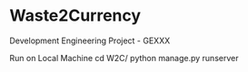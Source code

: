 # Waste2Currency
Development Engineering Project - GEXXX

Run on Local Machine 
cd W2C/
python manage.py runserver
